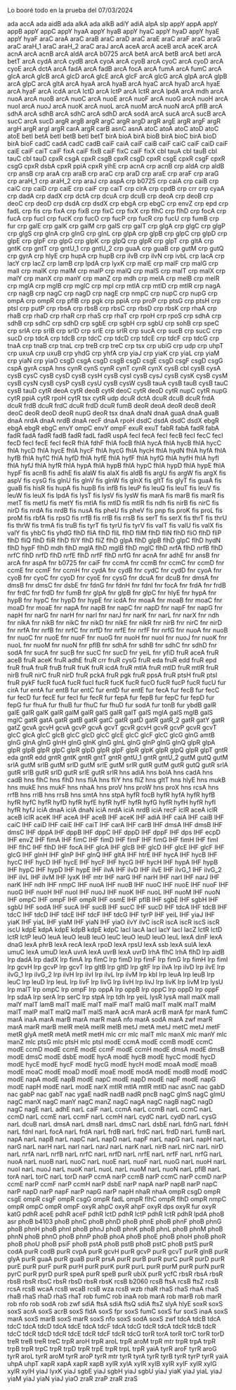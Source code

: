 Lo booré todo en la prueba del 07/03/2024

ada	accA
ada	aidB
ada	alkA
ada	alkB
adiY	adiA
alpA	slp
appY	appA
appY	appB
appY	appC
appY	hyaA
appY	hyaB
appY	hyaC
appY	hyaD
appY	hyaE
appY	hyaF
araC	araA
araC	araB
araC	araD
araC	araE
araC	araF
araC	araG
araC	araH_1
araC	araH_2
araC	araJ
arcA	aceA
arcA	aceB
arcA	aceK
arcA	acnA
arcA	acnB
arcA	aldA
arcA	b0725
arcA	betA
arcA	betB
arcA	betI
arcA	betT
arcA	cydA
arcA	cydB
arcA	cyoA
arcA	cyoB
arcA	cyoC
arcA	cyoD
arcA	cyoE
arcA	dctA
arcA	fadA
arcA	fadB
arcA	focA
arcA	fumA
arcA	fumC
arcA	glcA
arcA	glcB
arcA	glcD
arcA	glcE
arcA	glcF
arcA	glcG
arcA	glpA
arcA	glpB
arcA	glpC
arcA	gltA
arcA	hyaA
arcA	hyaB
arcA	hyaC
arcA	hyaD
arcA	hyaE
arcA	hyaF
arcA	icdA
arcA	lctD
arcA	lctP
arcA	lctR
arcA	lpdA
arcA	mdh
arcA	nuoA
arcA	nuoB
arcA	nuoC
arcA	nuoE
arcA	nuoF
arcA	nuoG
arcA	nuoH
arcA	nuoI
arcA	nuoJ
arcA	nuoK
arcA	nuoL
arcA	nuoM
arcA	nuoN
arcA	pflB
arcA	sdhA
arcA	sdhB
arcA	sdhC
arcA	sdhD
arcA	sodA
arcA	sucA
arcA	sucB
arcA	sucC
arcA	sucD
argR	argB
argR	argC
argR	argD
argR	argE
argR	argF
argR	argH
argR	argI
argR	carA
argR	carB
asnC	asnA
atoC	atoA
atoC	atoD
atoC	atoE
betI	betA
betI	betB
betI	betT
birA	bioA
birA	bioB
birA	bioC
birA	bioD
birA	bioF
cadC	cadA
cadC	cadB
caiF	caiA
caiF	caiB
caiF	caiC
caiF	caiD
caiF	caiE
caiF	caiT
caiF	fixA
caiF	fixB
caiF	fixC
caiF	fixX
cbl	tauA
cbl	tauB
cbl	tauC
cbl	tauD
cpxR	csgA
cpxR	csgB
cpxR	csgD
cpxR	csgE
cpxR	csgF
cpxR	csgG
cpxR	dsbA
cpxR	ppiA
cpxR	yihE
crp	acnA
crp	acnB
crp	aldA
crp	aldB
crp	ansB
crp	araA
crp	araB
crp	araC
crp	araD
crp	araE
crp	araF
crp	araG
crp	araH_1
crp	araH_2
crp	araJ
crp	aspA
crp	b0725
crp	caiA
crp	caiB
crp	caiC
crp	caiD
crp	caiE
crp	caiF
crp	caiT
crp	cirA
crp	cpdB
crp	crr
crp	cyaA
crp	dadA
crp	dadX
crp	dctA
crp	dcuA
crp	dcuB
crp	deoA
crp	deoB
crp	deoC
crp	deoD
crp	dsdA
crp	dsdX
crp	ebgA
crp	ebgC
crp	envZ
crp	epd
crp	fadL
crp	fis
crp	fixA
crp	fixB
crp	fixC
crp	fixX
crp	flhC
crp	flhD
crp	focA
crp	fucA
crp	fucI
crp	fucK
crp	fucO
crp	fucP
crp	fucR
crp	fucU
crp	fumB
crp	fur
crp	galE
crp	galK
crp	galM
crp	galS
crp	galT
crp	glgA
crp	glgC
crp	glgP
crp	glgS
crp	glnA
crp	glnG
crp	glnL
crp	glpA
crp	glpB
crp	glpC
crp	glpD
crp	glpE
crp	glpF
crp	glpG
crp	glpK
crp	glpQ
crp	glpR
crp	glpT
crp	gltA
crp	gntK
crp	gntT
crp	gntU_1
crp	gntU_2
crp	guaA
crp	guaB
crp	gutM
crp	gutQ
crp	gyrA
crp	hlyE
crp	hupA
crp	hupB
crp	ilvB
crp	ilvN
crp	ivbL
crp	lacA
crp	lacY
crp	lacZ
crp	lamB
crp	lpdA
crp	lyxK
crp	malE
crp	malF
crp	malG
crp	malI
crp	malK
crp	malM
crp	malP
crp	malQ
crp	malS
crp	malT
crp	malX
crp	malY
crp	manX
crp	manY
crp	manZ
crp	mdh
crp	melA
crp	melB
crp	melR
crp	mglA
crp	mglB
crp	mglC
crp	mpl
crp	mtlA
crp	mtlD
crp	mtlR
crp	nagA
crp	nagB
crp	nagC
crp	nagD
crp	nagE
crp	nmpC
crp	nupC
crp	nupG
crp	ompA
crp	ompR
crp	pflB
crp	pgk
crp	ppiA
crp	proP
crp	ptsG
crp	ptsH
crp	ptsI
crp	putP
crp	rbsA
crp	rbsB
crp	rbsC
crp	rbsD
crp	rbsK
crp	rhaA
crp	rhaB
crp	rhaD
crp	rhaR
crp	rhaS
crp	rhaT
crp	rpoH
crp	rpoS
crp	sdhA
crp	sdhB
crp	sdhC
crp	sdhD
crp	sgbE
crp	sgbH
crp	sgbU
crp	sohB
crp	speC
crp	srlA
crp	srlB
crp	srlD
crp	srlE
crp	srlR
crp	sucA
crp	sucB
crp	sucC
crp	sucD
crp	tdcA
crp	tdcB
crp	tdcC
crp	tdcD
crp	tdcE
crp	tdcF
crp	tdcG
crp	tnaA
crp	tnaB
crp	tnaL
crp	treB
crp	treC
crp	tsx
crp	ubiG
crp	udp
crp	uhpT
crp	uxuA
crp	uxuB
crp	yhdG
crp	yhfA
crp	yiaJ
crp	yiaK
crp	yiaL
crp	yiaM
crp	yiaN
crp	yiaO
csgD	csgA
csgD	csgB
csgD	csgE
csgD	csgF
csgD	csgG
cspA	gyrA
cspA	hns
cynR	cynS
cynR	cynT
cynR	cynX
cysB	cbl
cysB	cysA
cysB	cysC
cysB	cysD
cysB	cysH
cysB	cysI
cysB	cysJ
cysB	cysK
cysB	cysM
cysB	cysN
cysB	cysP
cysB	cysU
cysB	cysW
cysB	tauA
cysB	tauB
cysB	tauC
cysB	tauD
cytR	deoA
cytR	deoB
cytR	deoC
cytR	deoD
cytR	nupC
cytR	nupG
cytR	ppiA
cytR	rpoH
cytR	tsx
cytR	udp
dcuR	dctA
dcuR	dcuB
dcuR	frdA
dcuR	frdB
dcuR	frdC
dcuR	frdD
dcuR	fumB
deoR	deoA
deoR	deoB
deoR	deoC
deoR	deoD
deoR	nupG
deoR	tsx
dnaA	dnaN
dnaA	guaA
dnaA	guaB
dnaA	nrdA
dnaA	nrdB
dnaA	recF
dnaA	rpoH
dsdC	dsdA
dsdC	dsdX
ebgR	ebgA
ebgR	ebgC
envY	ompC
envY	ompF
exuR	exuT
fabR	fabA
fadR	fabA
fadR	fadA
fadR	fadB
fadR	fadL
fadR	uspA
fecI	fecA
fecI	fecB
fecI	fecC
fecI	fecD
fecI	fecE
fecI	fecR
fhlA	fdhF
fhlA	focB
fhlA	hycA
fhlA	hycB
fhlA	hycC
fhlA	hycD
fhlA	hycE
fhlA	hycF
fhlA	hycG
fhlA	hycH
fhlA	hydN
fhlA	hyfA
fhlA	hyfB
fhlA	hyfC
fhlA	hyfD
fhlA	hyfE
fhlA	hyfF
fhlA	hyfG
fhlA	hyfH
fhlA	hyfI
fhlA	hyfJ
fhlA	hyfR
fhlA	hypA
fhlA	hypB
fhlA	hypC
fhlA	hypD
fhlA	hypE
fhlA	hypF
fis	acnB
fis	adhE
fis	alaW
fis	alaX
fis	aldB
fis	argU
fis	argW
fis	argX
fis	aspV
fis	cysG
fis	glnU
fis	glnV
fis	glnW
fis	glnX
fis	gltT
fis	glyT
fis	guaA
fis	guaB
fis	hisR
fis	hupA
fis	hupB
fis	infB
fis	leuP
fis	leuQ
fis	leuT
fis	leuV
fis	leuW
fis	leuX
fis	lpdA
fis	lysT
fis	lysV
fis	lysW
fis	marA
fis	marB
fis	marR
fis	metT
fis	metU
fis	metY
fis	mtlA
fis	mtlD
fis	mtlR
fis	ndh
fis	nirB
fis	nirC
fis	nirD
fis	nrdA
fis	nrdB
fis	nusA
fis	pheU
fis	pheV
fis	pnp
fis	proK
fis	proL
fis	proM
fis	rbfA
fis	rpsO
fis	rrfB
fis	rrlB
fis	rrsB
fis	serT
fis	serX
fis	thrT
fis	thrU
fis	thrW
fis	trmA
fis	truB
fis	tyrT
fis	tyrU
fis	tyrV
fis	valT
fis	valU
fis	valX
fis	valY
fis	yhbC
fis	yhdG
flhD	fliA
flhD	fliL
flhD	fliM
flhD	fliN
flhD	fliO
flhD	fliP
flhD	fliQ
flhD	fliR
flhD	fliY
flhD	fliZ
flhD	glpA
flhD	glpB
flhD	glpC
flhD	hydN
flhD	hypF
flhD	mdh
flhD	mglA
flhD	mglB
flhD	mglC
flhD	nrfA
flhD	nrfB
flhD	nrfC
flhD	nrfD
flhD	nrfE
flhD	nrfF
flhD	nrfG
fnr	acnA
fnr	adhE
fnr	ansB
fnr	arcA
fnr	aspA
fnr	b0725
fnr	caiF
fnr	ccmA
fnr	ccmB
fnr	ccmC
fnr	ccmD
fnr	ccmE
fnr	ccmF
fnr	ccmH
fnr	cydA
fnr	cydB
fnr	cydC
fnr	cydD
fnr	cyoA
fnr	cyoB
fnr	cyoC
fnr	cyoD
fnr	cyoE
fnr	cysG
fnr	dcuA
fnr	dcuB
fnr	dmsA
fnr	dmsB
fnr	dmsC
fnr	dsbE
fnr	fdnG
fnr	fdnH
fnr	fdnI
fnr	focA
fnr	frdA
fnr	frdB
fnr	frdC
fnr	frdD
fnr	fumB
fnr	glpA
fnr	glpB
fnr	glpC
fnr	hlyE
fnr	hypA
fnr	hypB
fnr	hypC
fnr	hypD
fnr	hypE
fnr	icdA
fnr	moaA
fnr	moaB
fnr	moaC
fnr	moaD
fnr	moaE
fnr	napA
fnr	napB
fnr	napC
fnr	napD
fnr	napF
fnr	napG
fnr	napH
fnr	narG
fnr	narH
fnr	narI
fnr	narJ
fnr	narK
fnr	narL
fnr	narX
fnr	ndh
fnr	nikA
fnr	nikB
fnr	nikC
fnr	nikD
fnr	nikE
fnr	nikR
fnr	nirB
fnr	nirC
fnr	nirD
fnr	nrfA
fnr	nrfB
fnr	nrfC
fnr	nrfD
fnr	nrfE
fnr	nrfF
fnr	nrfG
fnr	nuoA
fnr	nuoB
fnr	nuoC
fnr	nuoE
fnr	nuoF
fnr	nuoG
fnr	nuoH
fnr	nuoI
fnr	nuoJ
fnr	nuoK
fnr	nuoL
fnr	nuoM
fnr	nuoN
fnr	pflB
fnr	sdhA
fnr	sdhB
fnr	sdhC
fnr	sdhD
fnr	sodA
fnr	sucA
fnr	sucB
fnr	sucC
fnr	sucD
fnr	yeiL
fnr	yfiD
fruR	aceA
fruR	aceB
fruR	aceK
fruR	adhE
fruR	crr
fruR	cysG
fruR	eda
fruR	edd
fruR	epd
fruR	fruA
fruR	fruB
fruR	fruK
fruR	icdA
fruR	mtlA
fruR	mtlD
fruR	mtlR
fruR	nirB
fruR	nirC
fruR	nirD
fruR	pckA
fruR	pgk
fruR	ppsA
fruR	ptsH
fruR	ptsI
fruR	pykF
fucR	fucA
fucR	fucI
fucR	fucK
fucR	fucO
fucR	fucP
fucR	fucU
fur	cirA
fur	entA
fur	entB
fur	entC
fur	entD
fur	entE
fur	fecA
fur	fecB
fur	fecC
fur	fecD
fur	fecE
fur	fecI
fur	fecR
fur	fepA
fur	fepB
fur	fepC
fur	fepD
fur	fepG
fur	fhuA
fur	fhuB
fur	fhuC
fur	fhuD
fur	sodA
fur	tonB
fur	ybdB
galR	galE
galR	galK
galR	galM
galR	galS
galR	galT
galS	mglA
galS	mglB
galS	mglC
gatR	gatA
gatR	gatB
gatR	gatC
gatR	gatD
gatR	gatR_2
gatR	gatY
gatR	gatZ
gcvA	gcvH
gcvA	gcvP
gcvA	gcvT
gcvR	gcvH
gcvR	gcvP
gcvR	gcvT
glcC	glcA
glcC	glcB
glcC	glcD
glcC	glcE
glcC	glcF
glcC	glcG
glnG	amtB
glnG	glnA
glnG	glnH
glnG	glnK
glnG	glnL
glnG	glnP
glnG	glnQ
glpR	glpA
glpR	glpB
glpR	glpC
glpR	glpD
glpR	glpF
glpR	glpK
glpR	glpQ
glpR	glpT
gntR	eda
gntR	edd
gntR	gntK
gntR	gntT
gntR	gntU_1
gntR	gntU_2
gutM	gutQ
gutM	srlA
gutM	srlB
gutM	srlD
gutM	srlE
gutM	srlR
gutR	gutM
gutR	gutQ
gutR	srlA
gutR	srlB
gutR	srlD
gutR	srlE
gutR	srlR
hns	adiA
hns	bolA
hns	cadA
hns	cadB
hns	flhC
hns	flhD
hns	fliA
hns	fliY
hns	fliZ
hns	gltT
hns	hlyE
hns	mukB
hns	mukE
hns	mukF
hns	nhaA
hns	proV
hns	proW
hns	proX
hns	rcsA
hns	rrfB
hns	rrlB
hns	rrsB
hns	smtA
hns	stpA
hyfR	focB
hyfR	hyfA
hyfR	hyfB
hyfR	hyfC
hyfR	hyfD
hyfR	hyfE
hyfR	hyfF
hyfR	hyfG
hyfR	hyfH
hyfR	hyfI
hyfR	hyfJ
iciA	dnaA
iciA	dnaN
iciA	nrdA
iciA	nrdB
iciA	recF
iclR	aceA
iclR	aceB
iclR	aceK
IHF	aceA
IHF	aceB
IHF	aceK
IHF	adiA
IHF	caiA
IHF	caiB
IHF	caiC
IHF	caiD
IHF	caiE
IHF	caiT
IHF	carA
IHF	carB
IHF	dmsA
IHF	dmsB
IHF	dmsC
IHF	dppA
IHF	dppB
IHF	dppC
IHF	dppD
IHF	dppF
IHF	dps
IHF	ecpD
IHF	envZ
IHF	fimA
IHF	fimC
IHF	fimD
IHF	fimF
IHF	fimG
IHF	fimH
IHF	fimI
IHF	flhC
IHF	flhD
IHF	focA
IHF	glcA
IHF	glcB
IHF	glcD
IHF	glcE
IHF	glcF
IHF	glcG
IHF	glnH
IHF	glnP
IHF	glnQ
IHF	gltA
IHF	htrE
IHF	hycA
IHF	hycB
IHF	hycC
IHF	hycD
IHF	hycE
IHF	hycF
IHF	hycG
IHF	hycH
IHF	hypA
IHF	hypB
IHF	hypC
IHF	hypD
IHF	hypE
IHF	ilvA
IHF	ilvD
IHF	ilvE
IHF	ilvG_1
IHF	ilvG_2
IHF	ilvL
IHF	ilvM
IHF	lyxK
IHF	mtr
IHF	narG
IHF	narH
IHF	narI
IHF	narJ
IHF	narK
IHF	ndh
IHF	nmpC
IHF	nuoA
IHF	nuoB
IHF	nuoC
IHF	nuoE
IHF	nuoF
IHF	nuoG
IHF	nuoH
IHF	nuoI
IHF	nuoJ
IHF	nuoK
IHF	nuoL
IHF	nuoM
IHF	nuoN
IHF	ompC
IHF	ompF
IHF	ompR
IHF	osmE
IHF	pflB
IHF	sgbE
IHF	sgbH
IHF	sgbU
IHF	sodA
IHF	sucA
IHF	sucB
IHF	sucC
IHF	sucD
IHF	tdcA
IHF	tdcB
IHF	tdcC
IHF	tdcD
IHF	tdcE
IHF	tdcF
IHF	tdcG
IHF	tyrP
IHF	yeiL
IHF	yiaJ
IHF	yiaK
IHF	yiaL
IHF	yiaM
IHF	yiaN
IHF	yiaO
ilvY	ilvC
iscR	iscA
iscR	iscS
iscR	iscU
kdpE	kdpA
kdpE	kdpB
kdpE	kdpC
lacI	lacA
lacI	lacY
lacI	lacZ
lctR	lctD
lctR	lctP
leuO	leuA
leuO	leuB
leuO	leuC
leuO	leuD
leuO	leuL
lexA	dinF
lexA	dnaG
lexA	phrB
lexA	recA
lexA	rpoD
lexA	rpsU
lexA	ssb
lexA	sulA
lexA	umuC
lexA	umuD
lexA	uvrA
lexA	uvrB
lexA	uvrD
lrhA	flhC
lrhA	flhD
lrp	aidB
lrp	dadA
lrp	dadX
lrp	fimA
lrp	fimC
lrp	fimD
lrp	fimF
lrp	fimG
lrp	fimH
lrp	fimI
lrp	gcvH
lrp	gcvP
lrp	gcvT
lrp	gltB
lrp	gltD
lrp	gltF
lrp	ilvA
lrp	ilvD
lrp	ilvE
lrp	ilvG_1
lrp	ilvG_2
lrp	ilvH
lrp	ilvI
lrp	ilvL
lrp	ilvM
lrp	kbl
lrp	leuA
lrp	leuB
lrp	leuC
lrp	leuD
lrp	leuL
lrp	livF
lrp	livG
lrp	livH
lrp	livJ
lrp	livK
lrp	livM
lrp	lysU
lrp	malT
lrp	ompC
lrp	ompF
lrp	oppA
lrp	oppB
lrp	oppC
lrp	oppD
lrp	oppF
lrp	sdaA
lrp	serA
lrp	serC
lrp	stpA
lrp	tdh
lrp	yeiL
lysR	lysA
malI	malX
malI	malY
malT	lamB
malT	malE
malT	malF
malT	malG
malT	malK
malT	malM
malT	malP
malT	malQ
malT	malS
marA	acrA
marA	acrB
marA	fpr
marA	fumC
marA	inaA
marA	marB
marA	marR
marA	nfo
marA	sodA
marA	zwf
marR	marA
marR	marB
melR	melA
melR	melB
metJ	metA
metJ	metC
metJ	metF
metR	glyA
metR	metA
metR	metH
mlc	crr
mlc	malT
mlc	manX
mlc	manY
mlc	manZ
mlc	ptsG
mlc	ptsH
mlc	ptsI
modE	ccmA
modE	ccmB
modE	ccmC
modE	ccmD
modE	ccmE
modE	ccmF
modE	ccmH
modE	dmsA
modE	dmsB
modE	dmsC
modE	dsbE
modE	hycA
modE	hycB
modE	hycC
modE	hycD
modE	hycE
modE	hycF
modE	hycG
modE	hycH
modE	moaA
modE	moaB
modE	moaC
modE	moaD
modE	moaE
modE	modA
modE	modB
modE	modC
modE	napA
modE	napB
modE	napC
modE	napD
modE	napF
modE	napG
modE	napH
modE	narL
modE	narX
mtlR	mtlA
mtlR	mtlD
nac	asnC
nac	gabD
nac	gabP
nac	gabT
nac	ygaE
nadR	nadB
nadR	pncB
nagC	glmS
nagC	glmU
nagC	manX
nagC	manY
nagC	manZ
nagC	nagA
nagC	nagB
nagC	nagD
nagC	nagE
narL	adhE
narL	caiF
narL	ccmA
narL	ccmB
narL	ccmC
narL	ccmD
narL	ccmE
narL	ccmF
narL	ccmH
narL	cydC
narL	cydD
narL	cysG
narL	dcuB
narL	dmsA
narL	dmsB
narL	dmsC
narL	dsbE
narL	fdnG
narL	fdnH
narL	fdnI
narL	focA
narL	frdA
narL	frdB
narL	frdC
narL	frdD
narL	fumB
narL	napA
narL	napB
narL	napC
narL	napD
narL	napF
narL	napG
narL	napH
narL	narG
narL	narH
narL	narI
narL	narJ
narL	narK
narL	nirB
narL	nirC
narL	nirD
narL	nrfA
narL	nrfB
narL	nrfC
narL	nrfD
narL	nrfE
narL	nrfF
narL	nrfG
narL	nuoA
narL	nuoB
narL	nuoC
narL	nuoE
narL	nuoF
narL	nuoG
narL	nuoH
narL	nuoI
narL	nuoJ
narL	nuoK
narL	nuoL
narL	nuoM
narL	nuoN
narL	pflB
narL	torA
narL	torC
narL	torD
narP	ccmA
narP	ccmB
narP	ccmC
narP	ccmD
narP	ccmE
narP	ccmF
narP	ccmH
narP	dsbE
narP	napA
narP	napB
narP	napC
narP	napD
narP	napF
narP	napG
narP	napH
nhaR	nhaA
ompR	csgD
ompR	csgE
ompR	csgF
ompR	csgG
ompR	fadL
ompR	flhC
ompR	flhD
ompR	nmpC
ompR	ompC
ompR	ompF
oxyR	ahpC
oxyR	ahpF
oxyR	dps
oxyR	fur
oxyR	katG
pdhR	aceE
pdhR	aceF
pdhR	lctD
pdhR	lctP
pdhR	lctR
pdhR	lpdA
phoB	asr
phoB	b4103
phoB	phnC
phoB	phnD
phoB	phnE
phoB	phnF
phoB	phnG
phoB	phnH
phoB	phnI
phoB	phnJ
phoB	phnK
phoB	phnL
phoB	phnM
phoB	phnN
phoB	phnO
phoB	phnP
phoB	phoA
phoB	phoE
phoB	phoH
phoB	phoR
phoB	phoU
phoB	psiF
phoB	pstA
phoB	pstB
phoB	pstC
phoB	pstS
purR	codA
purR	codB
purR	cvpA
purR	gcvH
purR	gcvP
purR	gcvT
purR	glnB
purR	glyA
purR	guaA
purR	guaB
purR	prsA
purR	purB
purR	purC
purR	purD
purR	purE
purR	purF
purR	purH
purR	purK
purR	purL
purR	purM
purR	purN
purR	pyrC
purR	pyrD
purR	speA
purR	speB
purR	ubiX
purR	ycfC
rbsR	rbsA
rbsR	rbsB
rbsR	rbsC
rbsR	rbsD
rbsR	rbsK
rcsB	b2060
rcsB	ftsA
rcsB	ftsZ
rcsB	rcsA
rcsB	wcaA
rcsB	wcaB
rcsB	wza
rcsB	wzb
rhaR	rhaS
rhaS	rhaA
rhaS	rhaB
rhaS	rhaD
rhaS	rhaT
rob	fumC
rob	inaA
rob	marA
rob	marB
rob	marR
rob	nfo
rob	sodA
rob	zwf
sdiA	ftsA
sdiA	ftsQ
sdiA	ftsZ
slyA	hlyE
soxR	soxS
soxS	acrA
soxS	acrB
soxS	fldA
soxS	fpr
soxS	fumC
soxS	fur
soxS	inaA
soxS	marA
soxS	marB
soxS	marR
soxS	nfo
soxS	sodA
soxS	zwf
tdcA	tdcB
tdcA	tdcC
tdcA	tdcD
tdcA	tdcE
tdcA	tdcF
tdcA	tdcG
tdcR	tdcA
tdcR	tdcB
tdcR	tdcC
tdcR	tdcD
tdcR	tdcE
tdcR	tdcF
tdcR	tdcG
torR	torA
torR	torC
torR	torD
treR	treB
treR	treC
trpR	aroH
trpR	aroL
trpR	aroM
trpR	mtr
trpR	trpA
trpR	trpB
trpR	trpC
trpR	trpD
trpR	trpE
trpR	trpL
trpR	yaiA
tyrR	aroF
tyrR	aroG
tyrR	aroL
tyrR	aroM
tyrR	aroP
tyrR	mtr
tyrR	tyrA
tyrR	tyrB
tyrR	tyrP
tyrR	yaiA
uhpA	uhpT
xapR	xapA
xapR	xapB
xylR	xylA
xylR	xylB
xylR	xylF
xylR	xylG
xylR	xylH
yiaJ	lyxK
yiaJ	sgbE
yiaJ	sgbH
yiaJ	sgbU
yiaJ	yiaK
yiaJ	yiaL
yiaJ	yiaM
yiaJ	yiaN
yiaJ	yiaO
zraR	zraP
zraR	zraS
